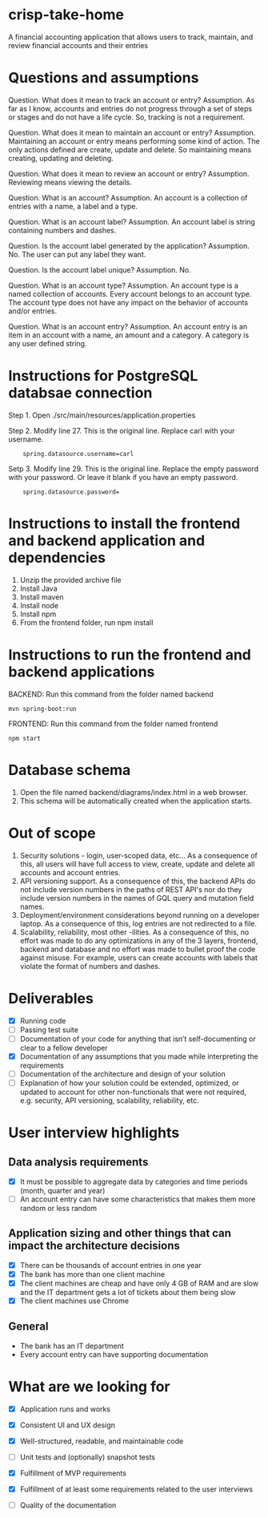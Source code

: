 # crisp-take-home
A financial accounting application that allows users to track, maintain, and review financial accounts and their entries


# Questions and assumptions

Question.  What does it mean to track an account or entry?
Assumption.  As far as I know, accounts and entries do not progress through a set of steps or stages and do not have a life cycle.  So, tracking is not a requirement.

Question.  What does it mean to maintain an account or entry?
Assumption.  Maintaining an account or entry means performing some kind of action.  The only actions defined are create, update and delete.  So maintaining means creating, updating and deleting.

Question.  What does it mean to review an account or entry?
Assumption.  Reviewing means viewing the details.

Question.  What is an account?
Assumption.  An account is a collection of entries with a name, a label and a type.

Question.  What is an account label?
Assumption.  An account label is string containing numbers and dashes.

Question.  Is the account label generated by the application?
Assumption.  No.  The user can put any label they want.

Question.  Is the account label unique?
Assumption.  No.

Question.  What is an account type?
Assumption.  An account type is a named collection of accounts.  Every account belongs to an account type.  The account type does not have any impact on the behavior of accounts and/or entries.

Question.  What is an account entry?
Assumption.  An account entry is an item in an account with a name, an amount and a category.  A category is any user defined string.


# Instructions for PostgreSQL databsae connection

Step 1. Open ./src/main/resources/application.properties

Step 2. Modify line 27.  This is the original line.  Replace carl with your username.

		spring.datasource.username=carl

Setp 3. Modify line 29.  This is the original line.  		Replace the empty password with your password.  Or leave it blank if you have an empty password.

		spring.datasource.password=

# Instructions to install the frontend and backend application and dependencies

1. Unzip the provided archive file
2. Install Java
3. Install maven
4. Install node
5. Install npm
6. From the frontend folder, run npm install


# Instructions to run the frontend and backend applications

BACKEND: Run this command from the folder named backend

    mvn spring-boot:run

FRONTEND: Run this command from the folder named frontend

    npm start


# Database schema

1. Open the file named backend/diagrams/index.html in a web browser.
2. This schema will be automatically created when the application starts.

# Out of scope

1. Security solutions - login, user-scoped data, etc...   As a consequence of this, all users will have full access to view, create, update and delete all accounts and account entries.
2. API versioning support.  As a consequence of this, the backend APIs do not include version numbers in the paths of REST API's nor do they include version numbers in the names of GQL query and mutation field names.
3. Deployment/environment considerations beyond running on a developer laptop.  As a consequence of this, log entries are not redirected to a file.
4. Scalability, reliability, most other -ilities.  As a consequence of this, no effort was made to do any optimizations in any of the 3 layers, frontend, backend and database and no effort was made to bullet proof the code against misuse.  For example, users can create accounts with labels that violate the format of numbers and dashes.

# Deliverables
- [x] Running code
- [ ] Passing test suite
- [ ] Documentation of your code for anything that isn’t self-documenting or clear to a fellow developer
- [x] Documentation of any assumptions that you made while interpreting the requirements
- [ ] Documentation of the architecture and design of your solution
- [ ] Explanation of how your solution could be extended, optimized, or updated to account for other
non-functionals that were not required, e.g. security, API versioning, scalability, reliability, etc.

# User interview highlights

## Data analysis requirements
- [x] It must be possible to aggregate data by categories and time periods (month, quarter and year)
- [ ] An account entry can have some characteristics that makes them more random or less random

## Application sizing and other things that can impact the architecture decisions
- [x] There can be thousands of account entries in one year
- [x] The bank has more than one client machine
- [x] The client machines are cheap and have only 4 GB of RAM and are slow and the IT department gets a lot of tickets about them being slow
- [x] The client machines use Chrome

## General
- The bank has an IT department
- Every account entry can have supporting documentation

# What are we looking for
- [x] Application runs and works
- [x] Consistent UI and UX design
- [x] Well-structured, readable, and maintainable code
- [ ] Unit tests and (optionally) snapshot tests
- [x] Fulfillment of MVP requirements
- [x] Fulfillment of at least some requirements related to the user interviews
- [ ] Quality of the documentation

